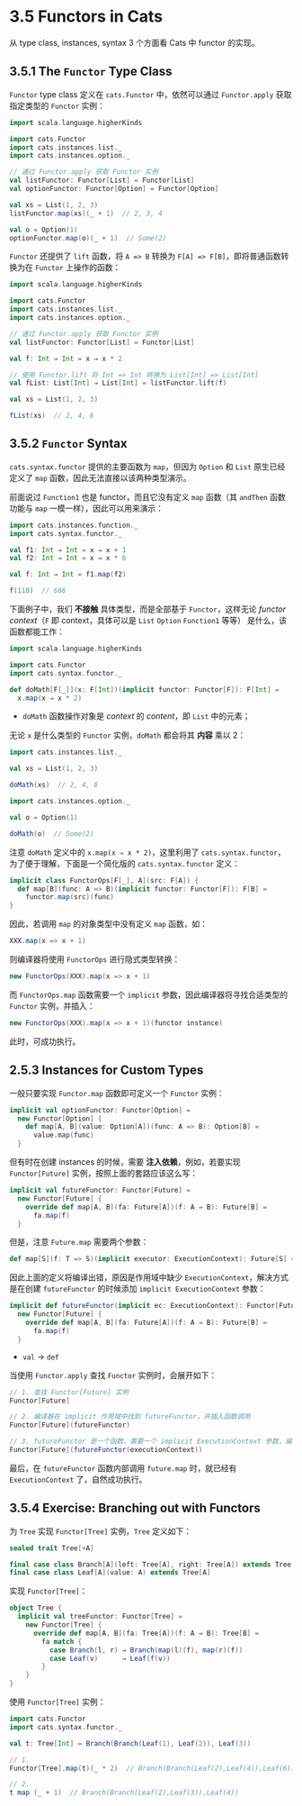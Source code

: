 # 3.5 Functors in Cats

从 type class, instances, syntax 3 个方面看 Cats 中 functor 的实现。

## 3.5.1 The `Functor` Type Class

`Functor` type class 定义在 `cats.Functor` 中，依然可以通过 `Functor.apply` 获取指定类型的 `Functor` 实例：

```Scala
import scala.language.higherKinds

import cats.Functor
import cats.instances.list._
import cats.instances.option._

// 通过 Functor.apply 获取 Functor 实例
val listFunctor: Functor[List] = Functor[List]
val optionFunctor: Functor[Option] = Functor[Option]

val xs = List(1, 2, 3)
listFunctor.map(xs)(_ + 1)  // 2, 3, 4

val o = Option(1)
optionFunctor.map(o)(_ + 1)  // Some(2)
```

`Functor` 还提供了 `lift` 函数，将 `A => B` 转换为 `F[A] => F[B]`，即将普通函数转换为在 `Functor` 上操作的函数：

```Scala
import scala.language.higherKinds

import cats.Functor
import cats.instances.list._
import cats.instances.option._

// 通过 Functor.apply 获取 Functor 实例
val listFunctor: Functor[List] = Functor[List]

val f: Int ⇒ Int = x ⇒ x * 2

// 使用 Functor.lift 将 Int => Int 转换为 List[Int] => List[Int]
val fList: List[Int] ⇒ List[Int] = listFunctor.lift(f)

val xs = List(1, 2, 3)

fList(xs)  // 2, 4, 6
```

## 3.5.2 `Functor` Syntax

`cats.syntax.functor` 提供的主要函数为 `map`，但因为 `Option` 和 `List` 原生已经定义了 `map` 函数，因此无法直接以该两种类型演示。

前面说过 `Function1` 也是 functor，而且它没有定义 `map` 函数（其 `andThen` 函数功能与 `map` 一模一样），因此可以用来演示：

```Scala
import cats.instances.function._
import cats.syntax.functor._

val f1: Int ⇒ Int = x ⇒ x + 1
val f2: Int ⇒ Int = x ⇒ x * 6

val f: Int ⇒ Int = f1.map(f2)

f(110)  // 666
```

下面例子中，我们 **不接触** 具体类型，而是全部基于 `Functor`，这样无论 *functor context*（`F` 即 context，具体可以是 `List` `Option` `Function1` 等等） 是什么，该函数都能工作：

```Scala
import scala.language.higherKinds

import cats.Functor
import cats.syntax.functor._

def doMath[F[_]](x: F[Int])(implicit functor: Functor[F]): F[Int] =
  x.map(x ⇒ x * 2)
```

* `doMath` 函数操作对象是 *context* 的 *content*，即 `List` 中的元素；

无论 `x` 是什么类型的 `Functor` 实例，`doMath` 都会将其 **内容** 乘以 2：

```Scala
import cats.instances.list._

val xs = List(1, 2, 3)

doMath(xs)  // 2, 4, 6

import cats.instances.option._

val o = Option(1)

doMath(o)  // Some(2)
```

注意 `doMath` 定义中的 `x.map(x ⇒ x * 2)`，这里利用了 `cats.syntax.functor`，为了便于理解，下面是一个简化版的 `cats.syntax.functor` 定义：

```Scala
implicit class FunctorOps[F[_], A](src: F[A]) {
  def map[B](func: A => B)(implicit functor: Functor[F]): F[B] =
    functor.map(src)(func)
}
```

因此，若调用 `map` 的对象类型中没有定义 `map` 函数，如：

```Scala
XXX.map(x => x + 1)
```

则编译器将使用 `FunctorOps` 进行隐式类型转换：

```Scala
new FunctorOps(XXX).map(x => x + 1)
```

而 `FunctorOps.map` 函数需要一个 `implicit` 参数，因此编译器将寻找合适类型的 `Functor` 实例，并插入：

```Scala
new FunctorOps(XXX).map(x => x + 1)(functor instance)
```

此时，可成功执行。

## 2.5.3 Instances for Custom Types

一般只要实现 `Functor.map` 函数即可定义一个 `Functor` 实例：

```Scala
implicit val optionFunctor: Functor[Option] =
  new Functor[Option] {
    def map[A, B](value: Option[A])(func: A => B): Option[B] =
      value.map(func)
  }
```

但有时在创建 instances 的时候，需要 **注入依赖**，例如，若要实现 `Functor[Future]` 实例，按照上面的套路应该这么写：

```Scala
implicit val futureFunctor: Functor[Future] =
  new Functor[Future] {
    override def map[A, B](fa: Future[A])(f: A ⇒ B): Future[B] =
      fa.map(f)
  }
```

但是，注意 `Future.map` 需要两个参数：

```Scala
def map[S](f: T => S)(implicit executor: ExecutionContext): Future[S] = transform(_ map f)
```

因此上面的定义将编译出错，原因是作用域中缺少 `ExecutionContext`，解决方式是在创建 `futureFunctor` 的时候添加 `implicit ExecutionContext` 参数：

```Scala
implicit def futureFunctor(implicit ec: ExecutionContext): Functor[Future] =
  new Functor[Future] {
    override def map[A, B](fa: Future[A])(f: A ⇒ B): Future[B] =
      fa.map(f)
  }
```
* `val` -> `def`

当使用 `Functor.apply` 查找 `Functor` 实例时，会展开如下：

```Scala
// 1. 查找 Functor[Future] 实例
Functor[Future]

// 2. 编译器在 implicit 作用域中找到 futureFunctor，并插入函数调用
Functor[Future](futureFunctor)

// 3. futureFunctor 是一个函数，需要一个 implicit ExecutionContext 参数，编译器继续查找 ExecutionContext 实例，找到后插入
Functor[Future](futureFunctor(executionContext))
```

最后，在 `futureFunctor` 函数内部调用 `future.map` 时，就已经有 `ExecutionContext` 了，自然成功执行。

## 3.5.4 Exercise: Branching out with Functors

为 `Tree` 实现 `Functor[Tree]` 实例，`Tree` 定义如下：

```Scala
sealed trait Tree[+A]

final case class Branch[A](left: Tree[A], right: Tree[A]) extends Tree[A]
final case class Leaf[A](value: A) extends Tree[A]
```

实现 `Functor[Tree]`：

```Scala
object Tree {
  implicit val treeFunctor: Functor[Tree] =
    new Functor[Tree] {
      override def map[A, B](fa: Tree[A])(f: A ⇒ B): Tree[B] =
        fa match {
          case Branch(l, r) ⇒ Branch(map(l)(f), map(r)(f))
          case Leaf(v)      ⇒ Leaf(f(v))
        }
    }
}
```

使用 `Functor[Tree]` 实例：

```Scala
import cats.Functor
import cats.syntax.functor._

val t: Tree[Int] = Branch(Branch(Leaf(1), Leaf(2)), Leaf(3))

// 1.
Functor[Tree].map(t)(_ * 2)  // Branch(Branch(Leaf(2),Leaf(4)),Leaf(6))

// 2. 
t map (_ + 1)  // Branch(Branch(Leaf(2),Leaf(3)),Leaf(4))
```